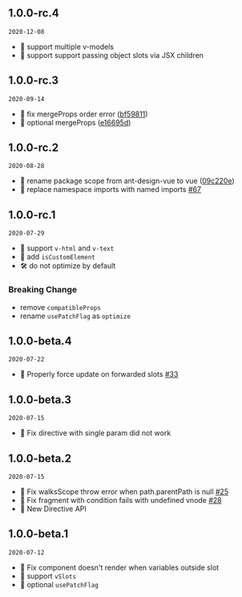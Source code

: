 ## 1.0.0-rc.4

`2020-12-08`

- 🌟 support multiple v-models
- 🌟 support support passing object slots via JSX children

## 1.0.0-rc.3

`2020-09-14`

- 🐞 fix mergeProps order error ([bf59811](https://github.com/vuejs/jsx-next/commit/bf59811f4334dbc30fd62ba33a33926031dd8835))
- 🌟 optional mergeProps ([e16695d](https://github.com/vuejs/jsx-next/commit/e16695d87e269000055828f32492690c4cf796b2))

## 1.0.0-rc.2

`2020-08-28`

- 🌟 rename package scope from ant-design-vue to vue ([09c220e](https://github.com/vuejs/jsx-next/commit/09c220eeff98bbec757a83d41af1f0731652d00c))
- 🌟 replace namespace imports with named imports [#67](https://github.com/vuejs/jsx-next/pull/67)

## 1.0.0-rc.1

`2020-07-29`

- 🌟 support `v-html` and `v-text`
- 🌟 add `isCustomElement`
- 🛠 do not optimize by default

### Breaking Change

- remove `compatibleProps`
- rename `usePatchFlag` as `optimize`

## 1.0.0-beta.4

`2020-07-22`

- 🐞 Properly force update on forwarded slots [#33](https://github.com/vueComponent/jsx/pull/33)

## 1.0.0-beta.3

`2020-07-15`

- 🐞 Fix directive with single param did not work


## 1.0.0-beta.2

`2020-07-15`

- 🐞 Fix walksScope throw error when path.parentPath is null [#25](https://github.com/vueComponent/jsx/pull/25)
- 🐞 Fix fragment with condition fails with undefined vnode [#28](https://github.com/vueComponent/jsx/pull/28)
- 🌟 New Directive API


## 1.0.0-beta.1

`2020-07-12`

- 🐞 Fix component doesn't render when variables outside slot
- 🌟 support `vSlots`
- 🌟 optional `usePatchFlag`
